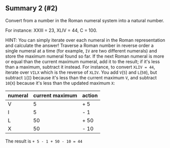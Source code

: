 ## Summary 2 (#2)

Convert from a number in the Roman numeral system into a natural number.

For instance: XXIII = 23, XLIV = 44, C = 100.

HINT: You can simply iterate over each numeral in the Roman representation and
calculate the answer! Traverse a Roman number in reverse order a single numeral
at a time (for example, `IV` are two different numerals) and store the maximum
numeral found so far. If the next Roman numeral is more or equal than the current
maximum numeral, add it to the result; if it's less than a maximum, subtract it
instead. For instance, to convert `XLIV = 44`, iterate over `VILX` which is the
reverse of `XLIV`. You add `V`(`5`) and `L`(`50`), but subtract `1`(`I`) because
it's less than the current maximum `V`, and subtract `10`(`X`) because it's less
than the updated maximum `X`:

| numeral | current maximum | action |
| ------- |-----------------|--------|
| V       | 5               | + 5    |
| I       | 5               | - 1    |
| L       | 50              | + 50   |
| X       | 50              | - 10   |

The result is `+ 5 - 1 + 50 - 10 = 44`